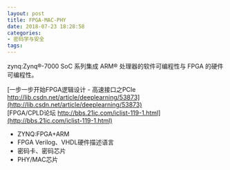 ```yaml
---
layout: post
title: FPGA-MAC-PHY
date: 2018-07-23 18:28:58
categories:
- 密码学与安全
tags:
---
```


zynq:Zynq®-7000 SoC 系列集成 ARM® 处理器的软件可编程性与 FPGA 的硬件可编程性。  

[一步一步开始FPGA逻辑设计 - 高速接口之PCIe http://lib.csdn.net/article/deeplearning/53873](http://lib.csdn.net/article/deeplearning/53873)  
[FPGA/CPLD论坛 http://bbs.21ic.com/iclist-119-1.html](http://bbs.21ic.com/iclist-119-1.html)  

- ZYNQ:FPGA+ARM
- FPGA Verilog、VHDL硬件描述语言
- 密码卡、密码芯片
- PHY/MAC芯片